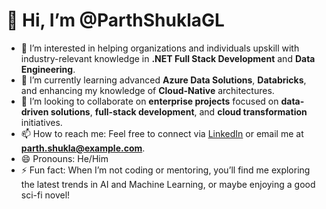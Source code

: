 # 👋 Hi, I’m @ParthShuklaGL

- 👀 I’m interested in helping organizations and individuals upskill with industry-relevant knowledge in **.NET Full Stack Development** and **Data Engineering**.
- 🌱 I’m currently learning advanced **Azure Data Solutions**, **Databricks**, and enhancing my knowledge of **Cloud-Native** architectures.
- 💞️ I’m looking to collaborate on **enterprise projects** focused on **data-driven solutions**, **full-stack development**, and **cloud transformation** initiatives.
- 📫 How to reach me: Feel free to connect via [LinkedIn](https://www.linkedin.com/in/parthshukla) or email me at **parth.shukla@example.com**.
- 😄 Pronouns: He/Him
- ⚡ Fun fact: When I’m not coding or mentoring, you’ll find me exploring the latest trends in AI and Machine Learning, or maybe enjoying a good sci-fi novel!

<!---
ParthShuklaGL/ParthShuklaGL is a ✨ special ✨ repository because its `README.md` (this file) appears on your GitHub profile.
You can click the Preview link to take a look at your changes.
--->
